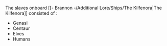 The slaves onboard [[- Brannon -/Additional Lore/Ships/The Kilfenora|The Kilfenora]] consisted of :
- Genasi
- Centaur
- Elves
- Humans

